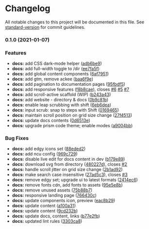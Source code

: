 # Changelog

All notable changes to this project will be documented in this file. See [standard-version](https://github.com/conventional-changelog/standard-version) for commit guidelines.

### 0.1.0 (2021-01-07)


### Features

* **docs:** add CSS dark-mode helper ([adb6be9](https://github.com/gorango/glyphs/commit/adb6be95a77bcdaeb3fa6076e5cc4c16c33c565d))
* **docs:** add full-width toggle to /dir ([ee7fa5f](https://github.com/gorango/glyphs/commit/ee7fa5f728b9995ece8c9d178c3ee45da75b58bd))
* **docs:** add global content components ([6af7951](https://github.com/gorango/glyphs/commit/6af7951ad43d82635c0a039ea028ac5981900824))
* **docs:** add gtm, remove ackee ([baa6f9e](https://github.com/gorango/glyphs/commit/baa6f9ebb50837e72d5948139d792d98d4b52942))
* **docs:** add pagination to documentation pages ([95fbdf5](https://github.com/gorango/glyphs/commit/95fbdf58d5deb13cc0779d612ce4dc1052fa5287))
* **docs:** add responsive features ([f8b8cae](https://github.com/gorango/glyphs/commit/f8b8cae4f4674e7e6a7f0c90eb229c2bd328f501)), closes [#6](https://github.com/gorango/glyphs/issues/6) [#5](https://github.com/gorango/glyphs/issues/5) [#7](https://github.com/gorango/glyphs/issues/7)
* **docs:** add scroll-active scaffold (WIP) ([b243a43](https://github.com/gorango/glyphs/commit/b243a43d16b056e0bfd11aaa92c387c7099ffcfa))
* **docs:** add website - directory & docs ([0b9c81b](https://github.com/gorango/glyphs/commit/0b9c81b38e1090e19bdd9f67b43e358282cfe458))
* **docs:** enable leap scrubbing with shift ([6eb6dea](https://github.com/gorango/glyphs/commit/6eb6dea0a98c2dac775991386ae694913ed095d1))
* **docs:** input scrub: snap to steps with Shift ([0169465](https://github.com/gorango/glyphs/commit/01694657e288a8b691d0dd31d5072c4948783a17))
* **docs:** maintain scroll position on grid size change ([27f4513](https://github.com/gorango/glyphs/commit/27f451332169ba969bfcf5ab1e577851f09a140c))
* **docs:** update docs contents ([0d6513e](https://github.com/gorango/glyphs/commit/0d6513e71a5205ada35c2d23782ff6e7682cba9c))
* **docs:** upgrade prism code theme; enable modes ([a9004bb](https://github.com/gorango/glyphs/commit/a9004bb19ea14b6e5520007d894754407c7c1f13))


### Bug Fixes

* **docs:** add edgy icons set ([88eded2](https://github.com/gorango/glyphs/commit/88eded201076c4ab2e79ffe0fb9f4fb16bfa7ffc))
* **docs:** add ncu config ([969c729](https://github.com/gorango/glyphs/commit/969c729b8177b1a2a6f4752d41bbf27289f1a87f))
* **docs:** disable live edit for docs content in dev ([b179e89](https://github.com/gorango/glyphs/commit/b179e897462951ef50e9e60689645035b662fcd1))
* **docs:** download svg from directory ([480227d](https://github.com/gorango/glyphs/commit/480227d273962bbcff982e17bc9caa281cf9136c)), closes [#2](https://github.com/gorango/glyphs/issues/2)
* **docs:** handle scroll jitter on grid size change ([2b1ad92](https://github.com/gorango/glyphs/commit/2b1ad92e07aa6bae556bb757060c8951931795d5))
* **docs:** make search case insensitive ([27ad5c3](https://github.com/gorango/glyphs/commit/27ad5c32d4fd477df25ebab56484a7a0aa882256)), closes [#3](https://github.com/gorango/glyphs/issues/3)
* **docs:** remove edgy set; upgrade ui to latest formats ([2414ec6](https://github.com/gorango/glyphs/commit/2414ec631d791e8efc4ef83e5df19e347734bba4))
* **docs:** remove fonts cdn, add fonts to assets ([95e5e8b](https://github.com/gorango/glyphs/commit/95e5e8b0065e77d708fa30af8c5ad7209b400ef7))
* **docs:** remove unused assets ([75b88b7](https://github.com/gorango/glyphs/commit/75b88b74298439e0a881037979b3eeda3f1fbe4c))
* **docs:** responsive landing page ([766430c](https://github.com/gorango/glyphs/commit/766430c7ca0b02b82b0af9e69da0f4960863d2c3))
* **docs:** update components icon, preview  ([eac8b29](https://github.com/gorango/glyphs/commit/eac8b29762478d5281ab07b3e3f96cd7a880d459))
* **docs:** update content ([a100a31](https://github.com/gorango/glyphs/commit/a100a31253098c10f9f1c16e0eb71f1f48b53b17))
* **docs:** update content ([9cd232b](https://github.com/gorango/glyphs/commit/9cd232b0d3fd2b9d538af84d57b678dfdb415e95))
* **docs:** update docs, content, links ([b77e2fb](https://github.com/gorango/glyphs/commit/b77e2fb8fb40dcb2830344bdb3cf0a8685655ff1))
* **docs:** updated lint rules ([3303ca8](https://github.com/gorango/glyphs/commit/3303ca86c4e0f70b7243bb8261a680bdff0ea82d))
